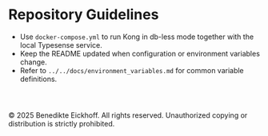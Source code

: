 # Repository Guidelines

- Use `docker-compose.yml` to run Kong in db-less mode together with the local Typesense service.
- Keep the README updated when configuration or environment variables change.
- Refer to `../../docs/environment_variables.md` for common variable definitions.

```



```
© 2025 Benedikte Eickhoff. All rights reserved.
Unauthorized copying or distribution is strictly prohibited.
```
